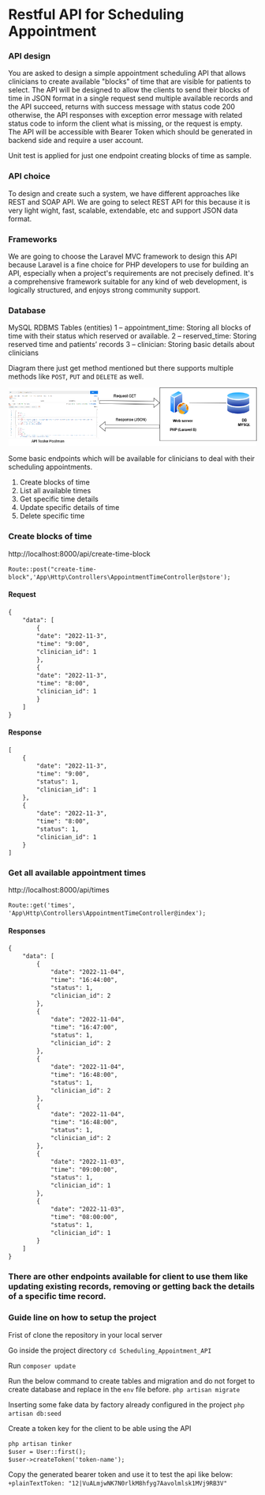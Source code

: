 # Restful API for Scheduling Appointment

### API design
You are asked to design a simple appointment scheduling API that allows clinicians to create available "blocks" of time that are visible for patients to select.
The API will be designed to allow the clients to send their blocks of time in JSON format in a single request send multiple available records and the API succeed, returns with success message with status code 200 otherwise, the API responses with exception error message with related status code to inform the client what is missing, or the request is empty.
The API will be accessible with Bearer Token which should be generated in backend side and require a user account.

Unit test is applied for just one endpoint creating blocks of time as sample.

### API choice
To design and create such a system, we have different approaches like REST and SOAP API. We are going to select REST API for this because it is very light wight, fast, scalable, extendable, etc and support JSON data format.

### Frameworks
We are going to choose the Laravel MVC framework to design this API because Laravel is a fine choice for PHP developers to use for building an API, especially when a project's requirements are not precisely defined. It's a comprehensive framework suitable for any kind of web development, is logically structured, and enjoys strong community support.

### Database
MySQL RDBMS
 Tables (entities)
1 – appointment_time: Storing all blocks of time with their status which reserved or available.
2 – reserved_time: Storing reserved time and patients’ records
3 – clinician: Storing basic details about clinicians

Diagram there just get method mentioned but there supports multiple methods like `POST`, `PUT` and `DELETE` as well. 

![This is an image](https://github.com/gmakbari/eComRestAPI/blob/master/public/diagram.png)

Some basic endpoints which will be available for clinicians to deal with their scheduling appointments.
1.	Create blocks of time
2.	List all available times
3.	Get specific time details
4.	Update specific details of time
5.	Delete specific time

### Create blocks of time
http://localhost:8000/api/create-time-block
```
Route::post("create-time-block",'App\Http\Controllers\AppointmentTimeController@store');
```
#### Request
```
{
    "data": [
        {
        "date": "2022-11-3",
        "time": "9:00",
        "clinician_id": 1
        },
        {
        "date": "2022-11-3",
        "time": "8:00",
        "clinician_id": 1
        }
    ]
}
```
#### Response
```
[
    {
        "date": "2022-11-3",
        "time": "9:00",
        "status": 1,
        "clinician_id": 1
    },
    {
        "date": "2022-11-3",
        "time": "8:00",
        "status": 1,
        "clinician_id": 1
    }
]
```

### Get all available appointment times
http://localhost:8000/api/times

```
Route::get('times', 'App\Http\Controllers\AppointmentTimeController@index');
```

#### Responses
```
{
    "data": [
        {
            "date": "2022-11-04",
            "time": "16:44:00",
            "status": 1,
            "clinician_id": 2
        },
        {
            "date": "2022-11-04",
            "time": "16:47:00",
            "status": 1,
            "clinician_id": 2
        },
        {
            "date": "2022-11-04",
            "time": "16:48:00",
            "status": 1,
            "clinician_id": 2
        },
        {
            "date": "2022-11-04",
            "time": "16:48:00",
            "status": 1,
            "clinician_id": 2
        },
        {
            "date": "2022-11-03",
            "time": "09:00:00",
            "status": 1,
            "clinician_id": 1
        },
        {
            "date": "2022-11-03",
            "time": "08:00:00",
            "status": 1,
            "clinician_id": 1
        }
    ]
}
```

### There are other endpoints available for client to use them like updating existing records, removing or getting back the details of a specific time record.

### Guide line on how to setup the project
Frist of clone the repository in your local server

Go inside the project directory
`cd Scheduling_Appointment_API`

Run `composer update`

Run the below command to create tables and migration and do not forget to create database and replace in the `env` file before.
`php artisan migrate`

Inserting some fake data by factory already configured in the project
`php artisan db:seed`

Create a token key for the client to be able using the API
```
php artisan tinker
$user = User::first();
$user->createToken('token-name');
```
Copy the generated bearer token and use it to test the api like below:
`+plainTextToken: "12|VuALmjwNK7N0rlkM8hfyg7Aavolmlsk1MVj9RB3V" `
